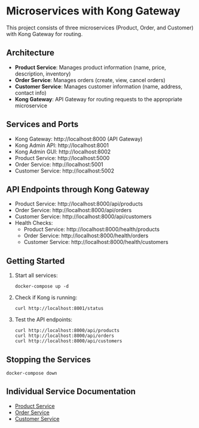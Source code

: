 # Microservices with Kong Gateway

This project consists of three microservices (Product, Order, and Customer) with Kong Gateway for routing.

## Architecture

- **Product Service**: Manages product information (name, price, description, inventory)
- **Order Service**: Manages orders (create, view, cancel orders)
- **Customer Service**: Manages customer information (name, address, contact info)
- **Kong Gateway**: API Gateway for routing requests to the appropriate microservice

## Services and Ports

- Kong Gateway: http://localhost:8000 (API Gateway)
- Kong Admin API: http://localhost:8001
- Kong Admin GUI: http://localhost:8002
- Product Service: http://localhost:5000
- Order Service: http://localhost:5001
- Customer Service: http://localhost:5002

## API Endpoints through Kong Gateway

- Product Service: http://localhost:8000/api/products
- Order Service: http://localhost:8000/api/orders
- Customer Service: http://localhost:8000/api/customers
- Health Checks:
  - Product Service: http://localhost:8000/health/products
  - Order Service: http://localhost:8000/health/orders
  - Customer Service: http://localhost:8000/health/customers

## Getting Started

1. Start all services:
   ```
   docker-compose up -d
   ```

2. Check if Kong is running:
   ```
   curl http://localhost:8001/status
   ```

3. Test the API endpoints:
   ```
   curl http://localhost:8000/api/products
   curl http://localhost:8000/api/orders
   curl http://localhost:8000/api/customers
   ```

## Stopping the Services

```
docker-compose down
```

## Individual Service Documentation

- [Product Service](./product-service/README.md)
- [Order Service](./order-service/README.md)
- [Customer Service](./customer-service/README.md)
